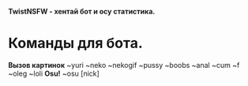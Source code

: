 **TwistNSFW - хентай бот и осу статистика.**
# Команды для бота.
**Вызов картинок**
~yuri
~neko
~nekogif
~pussy
~boobs
~anal
~cum
~f
~oleg
~loli
**Osu!**
~osu [nick]
